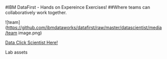#IBM DataFirst - Hands on Expereince Exercises!
##Where teams can collaboratively work together.


![team](https://github.com/ibmdataworks/datafirst/raw/master/datascientist/media/team image.png)

[Data Click Scientist Here!](https://github.com/ibmdataworks/datafirst/raw/master/datascientist/ "Data Click Scientist Here!")

Lab assets
